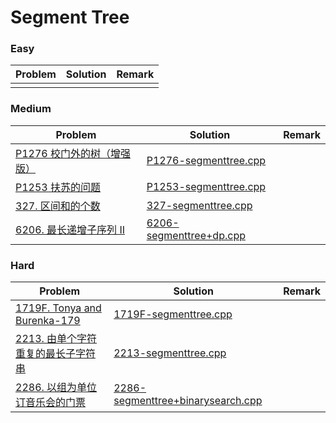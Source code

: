 # Segment Tree

### Easy

| Problem | Solution | Remark |
| ------- | -------- | ------ |
|   |  |        |



### Medium

| Problem                                                      | Solution                                                     | Remark |
| ------------------------------------------------------------ | ------------------------------------------------------------ | ------ |
| [P1276 校门外的树（增强版）](https://www.luogu.com.cn/problem/P1276)  | [P1276-segmenttree.cpp](https://github.com/chuzhumin98/PythonForMillions/blob/main/luogu/P1276-segmenttree.cpp)  |        |
| [P1253 扶苏的问题](https://www.luogu.com.cn/problem/P1253) | [P1253-segmenttree.cpp](https://github.com/chuzhumin98/PythonForMillions/blob/main/luogu/P1253-segmenttree.cpp) |  |
| [327. 区间和的个数](https://leetcode.cn/problems/count-of-range-sum/) | [327-segmenttree.cpp](https://github.com/chuzhumin98/PythonForMillions/blob/main/LeetCode/327-segmenttree.cpp) |  |
| [6206. 最长递增子序列 II](https://leetcode.cn/problems/longest-increasing-subsequence-ii/) | [6206-segmenttree+dp.cpp](https://github.com/chuzhumin98/PythonForMillions/blob/main/LeetCode/6206-segmenttree%2Bdp.cpp) |  |



### Hard

| Problem | Solution | Remark |
| ------- | -------- | ------ |
| [1719F. Tonya and Burenka-179](https://codeforces.com/contest/1719/problem/F)  | [1719F-segmenttree.cpp](https://github.com/chuzhumin98/PythonForMillions/blob/main/Codeforces/1719/1719F-segmenttree.cpp) |        |
| [2213. 由单个字符重复的最长子字符串](https://leetcode.cn/problems/longest-substring-of-one-repeating-character/) | [2213-segmenttree.cpp](https://github.com/chuzhumin98/PythonForMillions/blob/main/LeetCode/2213-segmenttree.cpp) |  |
| [2286. 以组为单位订音乐会的门票](https://leetcode.cn/problems/booking-concert-tickets-in-groups/) | [2286-segmenttree+binarysearch.cpp](https://github.com/chuzhumin98/PythonForMillions/blob/main/LeetCode/2286-segmenttree%2Bbinarysearch.cpp) |  |